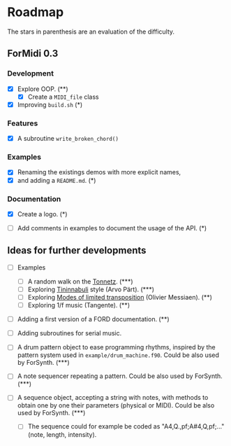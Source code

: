 # Roadmap

The stars in parenthesis are an evaluation of the difficulty.

## ForMidi 0.3

### Development
* [x] Explore OOP. (**)
    * [x] Create a `MIDI_file` class
* [x] Improving `build.sh` (*)

### Features
* [x] A subroutine `write_broken_chord()`

### Examples
* [x] Renaming the existings demos with more explicit names, 
* [x] and adding a `README.md`. (*)

### Documentation
* [x] Create a logo. (*)
* [ ] Add comments in examples to document the usage of the API. (*)


## Ideas for further developments

* [ ] Examples
    * [ ] A random walk on the [Tonnetz](https://en.wikipedia.org/wiki/Tonnetz). (***)
    * [ ] Exploring [Tininnabuli](https://en.wikipedia.org/wiki/Tintinnabuli) style (Arvo Pärt). (***)
    * [ ] Exploring [Modes of limited transposition](https://en.wikipedia.org/wiki/Mode_of_limited_transposition) (Olivier Messiaen). (**)
    * [ ] Exploring 1/f music (Tangente). (**)

* [ ] Adding a first version of a FORD documentation. (**)

* [ ] Adding subroutines for serial music.

* [ ] A drum pattern object to ease programming rhythms, inspired by the pattern system used in `example/drum_machine.f90`. Could be also used by ForSynth. (***)
* [ ] A note sequencer repeating a pattern. Could be also used by ForSynth. (***)
* [ ] A sequence object, accepting a string with notes, with methods to obtain one by one their parameters (physical or MIDI). Could be also used by ForSynth. (***)
    * [ ] The sequence could for example be coded as "A4,Q.,pf;A#4,Q,pf;..." (note, length, intensity).

